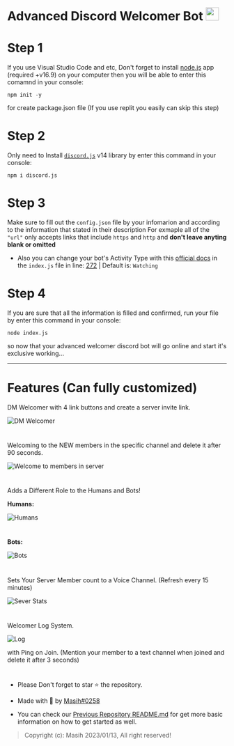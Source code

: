 # Advanced Discord Welcomer Bot <img src="https://raw.githubusercontent.com/MartinHeinz/MartinHeinz/master/wave.gif" width="30px">

# Step 1
If you use Visual Studio Code and etc, Don't forget to install [node.js](https://nodejs.org/en/download) app (required +v16.9) on your computer then you will be able to enter this comamnd in your console:
```
npm init -y
```
for create package.json file (If you use replit you easily can skip this step)
# Step 2
Only need to Install [`discord.js`](https://www.npmjs.com/package/discord.js) v14 library by enter this command in your console:
```
npm i discord.js
```
# Step 3
Make sure to fill out the `config.json` file by your infomarion and according to the information that stated in their description
For exmaple all of the `"url"` only accepts links that include `https` and `http` and **don't leave anyting blank or omitted**
- Also you can change your bot's Activity Type with this [official docs](https://discord-api-types.dev/api/discord-api-types-v10/enum/ActivityType) in the `index.js` file in line: [272](https://github.com/Masihdeveloper/Advanced-Welcomer-Bot/blob/main/index.js#L272) | Default is: `Watching`

# Step 4
If you are sure that all the information is filled and confirmed, run your file by enter this command in your console:
```
node index.js
```
so now that your advanced welcomer discord bot will go online and start it's exclusive working...
<hr>

# Features (Can fully customized)

DM Welcomer with 4 link buttons and create a server invite link.

![DM Welcomer](https://github.com/Masihdeveloper/Advanced-Welcomer-Bot/assets/100484009/ffec9b5e-7840-42f3-ac5b-d4ef7f43e731)

#
Welcoming to the NEW members in the specific channel and delete it after 90 seconds.

![Welcome to members in server](https://github.com/Masihdeveloper/Advanced-Welcomer-Bot/assets/100484009/3f785634-68f5-46e2-932d-8035a13f47f7)
#

Adds a Different Role to the Humans and Bots!


**Humans:**

![Humans](https://github.com/Masihdeveloper/Advanced-Welcomer-Bot/assets/100484009/7e51397b-9fc4-40db-b901-bdc8d859da5d)


#
**Bots:**

![Bots](https://github.com/Masihdeveloper/Advanced-Welcomer-Bot/assets/100484009/095ddf03-f9ce-4d86-b7e2-52f15998ba9e)



#
Sets Your Server Member count to a Voice Channel. (Refresh every 15 minutes)

![Sever Stats](https://github.com/Masihdeveloper/Advanced-Welcomer-Bot/assets/100484009/f075e2f4-9c07-41e1-af98-a527975ee893)

#
Welcomer Log System.

![Log](https://github.com/Masihdeveloper/Advanced-Welcomer-Bot/assets/100484009/eca6163e-f183-4344-9501-705895837ddf)


with Ping on Join. (Mention your member to a text channel when joined and delete it after 3 seconds)
# 

- Please Don't forget to star ⭐ the repository.

- Made with 🤍 by [Masih#0258](https://discord.com/users/901765485341859911
)

- You can check our [Previous Repository README.md](https://github.com/Masihdeveloper/Creating-Discord-Bot/edit/main/README.md) for get more basic information on how to get started as well.

> Copyright (c): Masih 2023/01/13, All right reserved!

